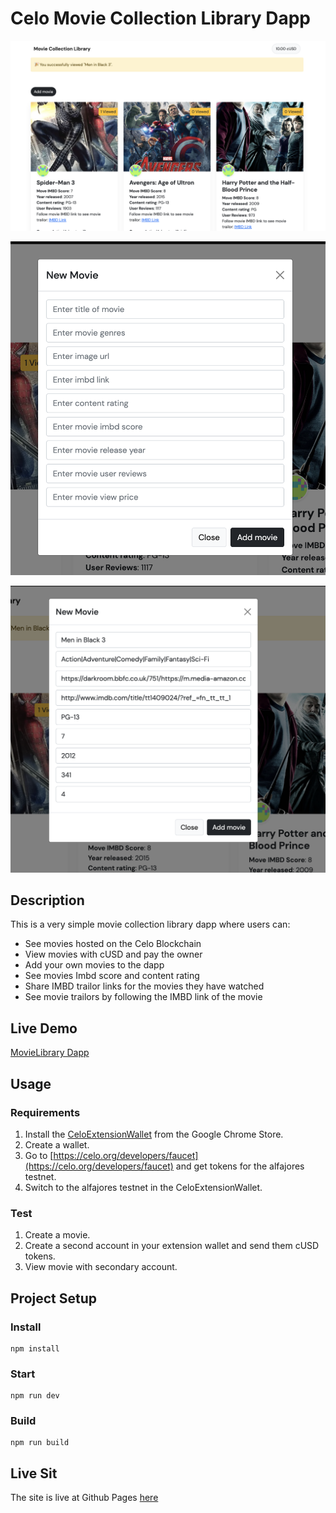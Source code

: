 # Celo Movie Collection Library Dapp
![](images/movies_list.png)

![](images/new_movie.png)

![](images/new_movie_fill.png)

## Description
This is a very simple movie collection library dapp where users can:
* See movies hosted on the Celo Blockchain
* View movies with cUSD and pay the owner
* Add your own movies to the dapp
* See movies Imbd score and content rating
* Share IMBD trailor links for the movies they have watched
* See movie trailors by following the IMBD link of the movie

## Live Demo
[MovieLibrary Dapp](https://dacadeorg.github.io/celo-marketplace-dapp/)

## Usage

### Requirements
1. Install the [CeloExtensionWallet](https://chrome.google.com/webstore/detail/celoextensionwallet/kkilomkmpmkbdnfelcpgckmpcaemjcdh?hl=en) from the Google Chrome Store.
2. Create a wallet.
3. Go to [https://celo.org/developers/faucet](https://celo.org/developers/faucet) and get tokens for the alfajores testnet.
4. Switch to the alfajores testnet in the CeloExtensionWallet.

### Test
1. Create a movie.
2. Create a second account in your extension wallet and send them cUSD tokens.
3. View movie with secondary account.


## Project Setup

### Install
```
npm install
```

### Start
```
npm run dev
```

### Build
```
npm run build
```

## Live Sit
The site is live at Github Pages [here](https://patrickcmd.github.io/celo-development-101-marketplace/)